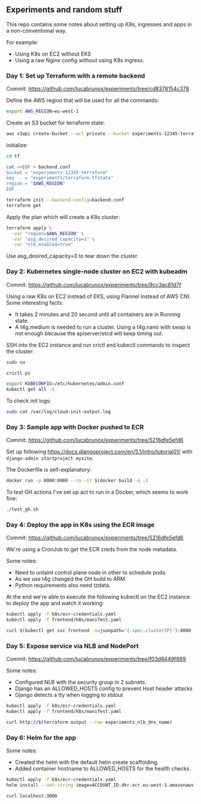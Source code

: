## Experiments and random stuff

This repo contains some notes about setting up K8s, ingresses and apps in a non-conventional way.

For example:
- Using K8s on EC2 without EKS
- Using a raw Nginx config without using K8s ingress.

### Day 1: Set up Terraform with a remote backend

Commit: https://github.com/lucabrunox/experiments/tree/cd8378154c378

Define the AWS region that will be used for all the commands:

```bash
export AWS_REGION=eu-west-1
```

Create an S3 bucket for terraform state:

```bash
aws s3api create-bucket --acl private --bucket experiments-12345-terraform --create-bucket-configuration LocationConstraint=$AWS_REGION
```

Initialize:

```bash
cd tf

cat <<EOF > backend.conf
bucket = "experiments-12345-terraform"
key    = "experiments/terraform.tfstate"
region = "$AWS_REGION"
EOF

terraform init --backend-config=backend.conf
terraform get
```

Apply the plan which will create a K8s cluster:

```bash
terraform apply \
  -var "region=$AWS_REGION" \
  -var "asg_desired_capacity=1" \
  -var "nlb_enabled=true"
```

Use asg_desired_capacity=0 to tear down the cluster.

### Day 2: Kubernetes single-node cluster on EC2 with kubeadm

Commit: https://github.com/lucabrunox/experiments/tree/9cc3ac81d7f

Using a raw K8s on EC2 instead of EKS, using Flannel instead of AWS CNI. Some interesting facts:

- It takes 2 minutes and 20 second until all containers are in Running state.
- A t4g.medium is needed to run a cluster. Using a t4g.nano with swap is not enough because the apiserver/etcd will keep timing out.

SSH into the EC2 instance and run crictl and kubectl commands to inspect the cluster:

```bash
sudo su

crictl ps

export KUBECONFIG=/etc/kubernetes/admin.conf
kubectl get all -A
```

To check init logs:

```bash
sudo cat /var/log/cloud-init-output.log
```

### Day 3: Sample app with Docker pushed to ECR

Commit: https://github.com/lucabrunox/experiments/tree/5216dfe5efd6

Set up following https://docs.djangoproject.com/en/5.1/intro/tutorial01/ with `django-admin startproject mysite`.

The Dockerfile is self-explanatory:

```bash
docker run -p 8000:8000 --rm -it $(docker build -q .)
```

To test GH actions I've set up act to run in a Docker, which seems to work fine:

```bash
./test_gh.sh
```

### Day 4: Deploy the app in K8s using the ECR image

Commit: https://github.com/lucabrunox/experiments/tree/5216dfe5efd6

We're using a CronJob to get the ECR creds from the node metadata.

Some notes:
- Need to untaint control plane node in other to schedule pods.
- As we use t4g changed the GH build to ARM.
- Python requirements also need tzdata.

At the end we're able to execute the following kubectl on the EC2 instance to deploy the app and watch it working:

```bash
kubectl apply -f k8s/ecr-credentials.yaml
kubectl apply -f frontend/k8s/manifest.yaml

curl $(kubectl get svc frontend -o=jsonpath='{.spec.clusterIP}'):8000
```

### Day 5: Expose service via NLB and NodePort

Commit: https://github.com/lucabrunox/experiments/tree/f03d8449f869

Some notes:
- Configured NLB with the security group in 2 subnets.
- Django has an ALLOWED_HOSTS config to prevent Host header attacks
- Django detects a tty when logging to stdout

```bash
kubectl apply -f k8s/ecr-credentials.yaml
kubectl apply -f frontend/k8s/manifest.yaml

curl http://$(terraform output --raw experiments_nlb_dns_name)
```

### Day 6: Helm for the app

Some notes:
- Created the helm with the default helm create scaffolding.
- Added container hostname to ALLOWED_HOSTS for the health checks.

```bash
kubectl apply -f k8s/ecr-credentials.yaml
helm install --set-string image=ACCOUNT_ID.dkr.ecr.eu-west-1.amazonaws.com/experiments-frontend:vTAG frontend ./frontend/k8s/chart

curl localhost:3000
```